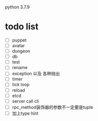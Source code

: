 python 3.7.9

# todo list

- [ ] puppet
- [ ] avatar
- [ ] dungeon
- [ ] db
- [ ] test
- [ ] rename
- [ ] exception 以及 各种抛出
- [ ] timer
- [ ] tick loop
- [ ] reload
- [ ] etcd
- [ ] server call cli
- [ ] rpc_method装饰器的参数不一定要是tuple
- [ ] 加上type hint